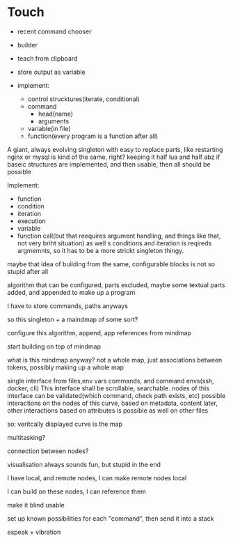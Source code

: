 
# Touch
 - recent command chooser
 - builder
 - teach from clipboard
 - store output as variable

 - implement:
     - control strucktures(iterate, conditional)
     - command
         - head(name)
         - arguments
     - variable(in file)
     - function(every program is a function after all)

A giant, always evolving singleton with easy to replace parts, like restarting nginx or mysql is kind of the same, right?
keeping it half lua and half abz 
if baseic structures are implemented, and then usable, then all should be possible

Implement:
 - function
 - condition
 - iteration
 - execution
 - variable
 - function call(but that reequires argument handling, and things like that, not very briht situation)
as well s conditions and iteration is reqireds argmemnts, so it has to be a more strickt singleton thingy.

maybe that idea of building from the same, configurable blocks is not so stupid after all

algorithm that can be configured, parts excluded, maybe some textual parts added, and appended to make up a program

I have to store commands, paths anyways

so this singleton + a maindmap of some sort?

configure this algorithm, append, app references from mindmap

start building on top of mindmap

what is this mindmap anyway? not a whole map, just associations between tokens, possibly making up a whole map


single interface from files,env vars  commands, and command envs(ssh, docker, cli)
This interface shall be scrollable, searchable.
nodes of this interface can be validated(which command, check path exists, etc)
possible interactions on the nodes of this curve, based on metadata, content
later, other interactions based on attributes is possible as well on other files

so:
veritcally displayed curve is the map

multitasking?

connection between nodes?

visualisation always sounds fun, but stupid in the end

I have local, and remote nodes, I can make remote nodes local

I can build on these nodes, I can reference them

make it blind usable

set up known possibilities for each "command", then send it into a stack

espeak + vibration


